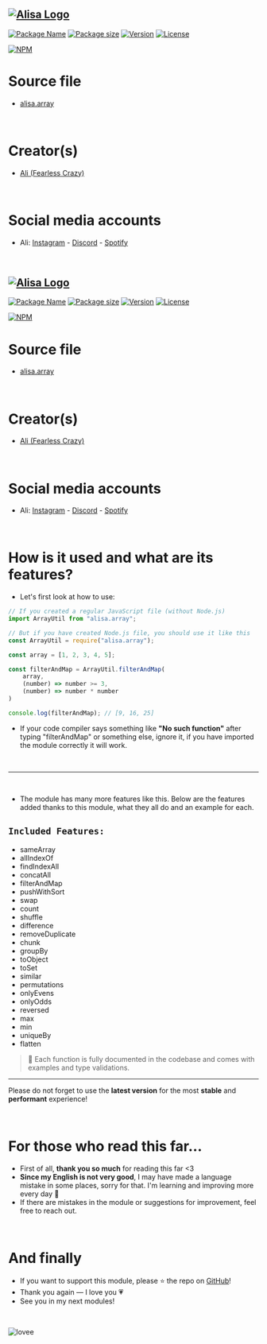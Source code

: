 ## [![Alisa Logo](https://i.hizliresim.com/aug2sp9.png)](https://www.npmjs.com/package/alisa.array/)


[![Package Name](https://img.shields.io/badge/Package%20name-alisa.array-red)](https://www.npmjs.com/package/alisa.array/)
[![Package size](https://img.shields.io/bundlephobia/min/alisa.array?label=Package%20size)](https://www.npmjs.com/package/alisa.array/)
[![Version](https://img.shields.io/npm/v/alisa.array.svg?label=Package%20version)](https://www.npmjs.com/package/alisa.array/)
[![License](https://img.shields.io/npm/l/alisa.array.svg?label=License)](https://www.npmjs.com/package/alisa.array/)

[![NPM](https://nodei.co/npm/alisa.array.png?downloads=true)](https://www.npmjs.com/package/alisa.array/)

# Source file

- [alisa.array](https://github.com/pordarman/alisa.array)

<br>

# Creator(s)

- [Ali (Fearless Crazy)](https://github.com/pordarman)

<br>

# Social media accounts

- Ali: [Instagram](https://www.instagram.com/ali.celk/) - [Discord](https://discord.com/users/488839097537003521) - [Spotify](https://open.spotify.com/user/215jixxk4morzgq5mpzsmwwqa?si=41e0583b36f9449b)

<br>

## [![Alisa Logo](https://i.hizliresim.com/aug2sp9.png)](https://www.npmjs.com/package/alisa.array/)


[![Package Name](https://img.shields.io/badge/Package%20name-alisa.array-red)](https://www.npmjs.com/package/alisa.array/)
[![Package size](https://img.shields.io/bundlephobia/min/alisa.array?label=Package%20size)](https://www.npmjs.com/package/alisa.array/)
[![Version](https://img.shields.io/npm/v/alisa.array.svg?label=Package%20version)](https://www.npmjs.com/package/alisa.array/)
[![License](https://img.shields.io/npm/l/alisa.array.svg?label=License)](https://www.npmjs.com/package/alisa.array/)

[![NPM](https://nodei.co/npm/alisa.array.png?downloads=true)](https://www.npmjs.com/package/alisa.array/)

# Source file

- [alisa.array](https://github.com/pordarman/alisa.array)

<br>

# Creator(s)

- [Ali (Fearless Crazy)](https://github.com/pordarman)

<br>

# Social media accounts

- Ali: [Instagram](https://www.instagram.com/ali.celk/) - [Discord](https://discord.com/users/488839097537003521) - [Spotify](https://open.spotify.com/user/215jixxk4morzgq5mpzsmwwqa?si=41e0583b36f9449b)

<br>

# How is it used and what are its features?

- Let's first look at how to use:

```js
// If you created a regular JavaScript file (without Node.js)
import ArrayUtil from "alisa.array";

// But if you have created Node.js file, you should use it like this
const ArrayUtil = require("alisa.array");

const array = [1, 2, 3, 4, 5];

const filterAndMap = ArrayUtil.filterAndMap(
    array,
    (number) => number >= 3,
    (number) => number * number
)

console.log(filterAndMap); // [9, 16, 25]
```

- If your code compiler says something like **"No such function"** after typing "filterAndMap" or something else, ignore it, if you have imported the module correctly it will work.

<br>
<hr>
<br>

- The module has many more features like this. Below are the features added thanks to this module, what they all do and an example for each.

## `Included Features:`

- sameArray
- allIndexOf
- findIndexAll
- concatAll
- filterAndMap
- pushWithSort
- swap
- count
- shuffle
- difference
- removeDuplicate
- chunk
- groupBy
- toObject
- toSet
- similar
- permutations 
- onlyEvens 
- onlyOdds 
- reversed 
- max 
- min 
- uniqueBy 
- flatten 

> 📌 Each function is fully documented in the codebase and comes with examples and type validations.

---

Please do not forget to use the **latest version** for the most **stable** and **performant** experience!

<br>

# For those who read this far...

- First of all, **thank you so much** for reading this far <3
- **Since my English is not very good**, I may have made a language mistake in some places, sorry for that. I'm learning and improving more every day 💪
- If there are mistakes in the module or suggestions for improvement, feel free to reach out.

<br>

# And finally

- If you want to support this module, please ⭐ the repo on [GitHub](https://github.com/pordarman)!
- Thank you again — I love you 💗
- See you in my next modules!

<br>

![lovee](https://gifdb.com/images/high/drake-heart-hands-aqm0moab2i6ocb44.webp)